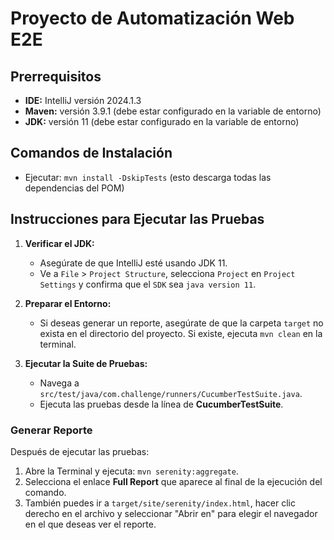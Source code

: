 # Proyecto de Automatización Web E2E

## Prerrequisitos
- **IDE:** IntelliJ versión 2024.1.3
- **Maven:** versión 3.9.1 (debe estar configurado en la variable de entorno)
- **JDK:** versión 11 (debe estar configurado en la variable de entorno)

## Comandos de Instalación
- Ejecutar: `mvn install -DskipTests` (esto descarga todas las dependencias del POM)

## Instrucciones para Ejecutar las Pruebas
1. **Verificar el JDK:**
   - Asegúrate de que IntelliJ esté usando JDK 11.
   - Ve a `File` > `Project Structure`, selecciona `Project` en `Project Settings` y confirma que el `SDK` sea `java version 11`.

2. **Preparar el Entorno:**
   - Si deseas generar un reporte, asegúrate de que la carpeta `target` no exista en el directorio del proyecto. Si existe, ejecuta `mvn clean` en la terminal.

3. **Ejecutar la Suite de Pruebas:**
   - Navega a `src/test/java/com.challenge/runners/CucumberTestSuite.java`.
   - Ejecuta las pruebas desde la línea de **CucumberTestSuite**.

### Generar Reporte

Después de ejecutar las pruebas:

1. Abre la Terminal y ejecuta: `mvn serenity:aggregate`.
2. Selecciona el enlace **Full Report** que aparece al final de la ejecución del comando.
3. También puedes ir a `target/site/serenity/index.html`, hacer clic derecho en el archivo y seleccionar "Abrir en" para elegir el navegador en el que deseas ver el reporte.